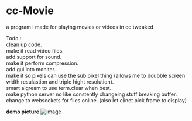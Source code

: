 # cc-Movie
a program i made for playing movies or videos in cc tweaked

Todo :  
clean up code.  
make it read video files.  
add support for sound.  
make it perform compression.  
add gui into moniter.  
make it so pixels can use the sub pixel thing (allows me to doubble screen width resulastion and triple hight resolution).  
smart algream to use term.clear when best.  
make python server no like constently changeing stuff breaking buffer.  
change to websockets for files online. (also let clinet pick frame to display)  



**demo picture**
![image](https://user-images.githubusercontent.com/66819523/147517423-4d920f6a-35ef-493f-be69-312fffdc404b.png)





